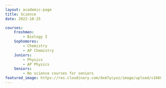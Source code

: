 ```yaml
---
layout: academic-page
title: Science
date: 2022-10-25

courses:
    Freshmen: 
        - Biology I
    Sophomores:
        - Chemistry 
        - AP Chemistry 
    Juniors:
        - Physics
        - AP Physics
    Seniors:
        - No science courses for seniors
featured_image: https://res.cloudinary.com/dxm7ycyxz/image/upload/v1668016850/2022/03/science-image_xgshcl.jpg
---
```


